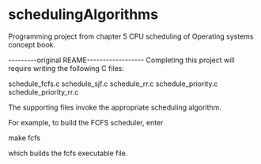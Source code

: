 # schedulingAlgorithms
Programming project from chapter 5 CPU scheduling of Operating systems concept book. 

---------original REAME------------------
Completing this project will require writing the following C files:

schedule_fcfs.c
schedule_sjf.c
schedule_rr.c
schedule_priority.c
schedule_priority_rr.c

The supporting files invoke the appropriate scheduling algorithm.

For example, to build the FCFS scheduler, enter

make fcfs

which builds the fcfs executable file.
